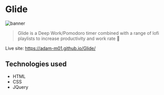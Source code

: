 # Glide

![banner](https://user-images.githubusercontent.com/7604430/171862985-fe2853cc-f8b4-495b-9026-a6433c1e74de.jpg)

> Glide is a Deep Work/Pomodoro timer combined with a range of lofi playlists to increase productivity and work rate 🎵

Live site: https://adam-m01.github.io/Glide/


## Technologies used

 - HTML
 - CSS
 - JQuery
